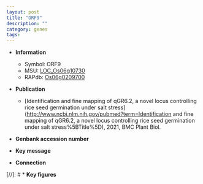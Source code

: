 ```yaml
---
layout: post
title: "ORF9"
description: ""
category: genes
tags: 
---
```


* **Information**  
    + Symbol: ORF9  
    + MSU: [LOC_Os06g10730](http://rice.uga.edu/cgi-bin/ORF_infopage.cgi?orf=LOC_Os06g10730)  
    + RAPdb: [Os06g0209700](http://rapdb.dna.affrc.go.jp/viewer/gbrowse_details/irgsp1?name=Os06g0209700)  

* **Publication**  
    + [Identification and fine mapping of qGR6.2, a novel locus controlling rice seed germination under salt stress](http://www.ncbi.nlm.nih.gov/pubmed?term=Identification and fine mapping of qGR6.2, a novel locus controlling rice seed germination under salt stress%5BTitle%5D), 2021, BMC Plant Biol.

* **Genbank accession number**  

* **Key message**  

* **Connection**  

[//]: # * **Key figures**  



